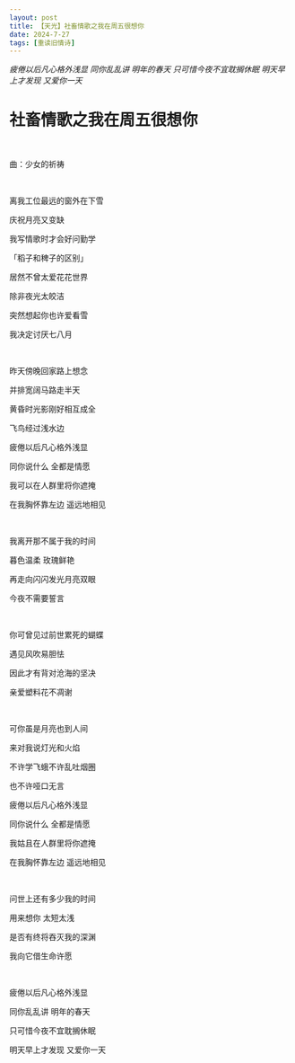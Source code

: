 ```yaml
---
layout: post
title: 【天光】社畜情歌之我在周五很想你
date: 2024-7-27
tags: [重读旧情诗]
---
```


*疲倦以后凡心格外浅显 同你乱乱讲 明年的春天 只可惜今夜不宜耽搁休眠 明天早上才发现 又爱你一天*


# 社畜情歌之我在周五很想你

<br>

曲：少女的祈祷

<br>

离我工位最远的窗外在下雪

庆祝月亮又变缺

我写情歌时才会好问勤学

「稻子和稗子的区别」

居然不曾太爱花花世界

除非夜光太皎洁

突然想起你也许爱看雪

我决定讨厌七八月

<br>

昨天傍晚回家路上想念

并排宽阔马路走半天

黄昏时光影刚好相互成全

飞鸟经过浅水边

疲倦以后凡心格外浅显

同你说什么 全都是情愿

我可以在人群里将你遮掩

在我胸怀靠左边 遥远地相见

<br>

我离开那不属于我的时间

暮色温柔 玫瑰鲜艳

再走向闪闪发光月亮双眼

今夜不需要誓言

<br>

你可曾见过前世累死的蝴蝶

遇见风吹易胆怯

因此才有背对沧海的坚决

亲爱塑料花不凋谢

<br>

可你虽是月亮也到人间

来对我说灯光和火焰

不许学飞蛾不许乱吐烟圈

也不许哑口无言

疲倦以后凡心格外浅显

同你说什么 全都是情愿

我姑且在人群里将你遮掩

在我胸怀靠左边 遥远地相见

<br>

问世上还有多少我的时间

用来想你 太短太浅

是否有终将吞灭我的深渊

我向它借生命许愿

<br>

疲倦以后凡心格外浅显

同你乱乱讲 明年的春天

只可惜今夜不宜耽搁休眠

明天早上才发现 又爱你一天


<br>
<br>